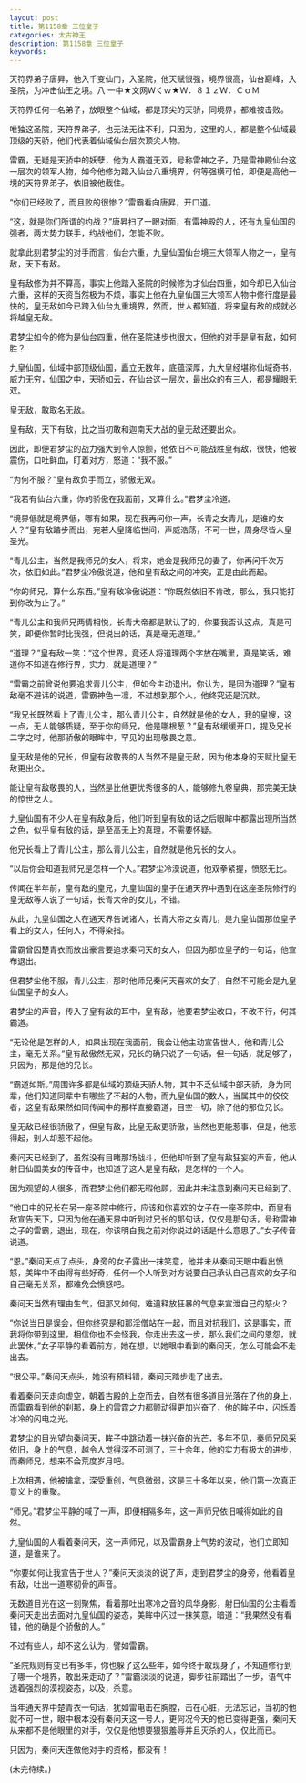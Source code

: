 ```yaml
---
layout: post
title: 第1158章 三位皇子
categories: 太古神王
description: 第1158章 三位皇子
keywords:
---
```


天符界弟子唐昇，他入千变仙门，入圣院，他天赋很强，境界很高，仙台巅峰，入圣院，为冲击仙王之境。八 一中★文网Ｗくｗ★Ｗ．８１ｚＷ．ＣｏＭ

天符界任何一名弟子，放眼整个仙域，都是顶尖的天骄，同境界，都难被击败。

唯独这圣院，天符界弟子，也无法无往不利，只因为，这里的人，都是整个仙域最顶级的天骄，他们代表着仙域仙台层次顶尖人物。

雷霸，无疑是天骄中的妖孽，他为人霸道无双，号称雷神之子，乃是雷神殿仙台这一层次的领军人物，如今他修为踏入仙台八重境界，何等强横可怕，即便是高他一境的天符界弟子，依旧被他截住。

“你们已经败了，而且败的很惨？”雷霸看向唐昇，开口道。

“这，就是你们所谓的约战？”唐昇扫了一眼对面，有雷神殿的人，还有九皇仙国的强者，两大势力联手，约战他们，怎能不败。

就拿此刻君梦尘的对手而言，仙台六重，九皇仙国仙台境三大领军人物之一，皇有敌，天下有敌。

皇有敌修为并不算高，事实上他踏入圣院的时候修为才仙台四重，如今却已入仙台六重，这样的天资当然极为不烦，事实上他在九皇仙国三大领军人物中修行度是最快的，皇无敌如今已跨入仙台九重境界，然而，世人都知道，将来皇有敌的成就必将越皇无敌。

君梦尘如今的修为是仙台四重，他在圣院进步也很大，但他的对手是皇有敌，如何胜？

九皇仙国，仙域中部顶级仙国，矗立无数年，底蕴深厚，九大皇经堪称仙域奇书，威力无穷，仙国之中，天骄如云，在仙台这一层次，最出众的有三人，都是耀眼无双。

皇无敌，敢取名无敌。

皇有敌，天下有敌，比之当初敢和迦南天大战的皇无敌还要出众。

因此，即便君梦尘的战力强大到令人惊颤，他依旧不可能战胜皇有敌，很快，他被震伤，口吐鲜血，盯着对方，怒道：“我不服。”

“为何不服？”皇有敌负手而立，骄傲无双。

“我若有仙台六重，你的骄傲在我面前，又算什么。”君梦尘冷道。

“境界低就是境界低，哪有如果，现在我再问你一声，长青之女青儿，是谁的女人？”皇有敌踏步而出，宛若人皇降临世间，声威浩荡，不可一世，周身尽皆人皇圣光。

“青儿公主，当然是我师兄的女人，将来，她会是我师兄的妻子，你再问千次万次，依旧如此。”君梦尘冷傲说道，他和皇有敌之间的冲突，正是由此而起。

“你的师兄，算什么东西。”皇有敌冷傲说道：“你既然依旧不肯改，那么，我只能打到你改为止了。”

“青儿公主和我师兄两情相悦，长青大帝都是默认了的，你要我否认这点，真是可笑，即便你暂时比我强，但说出的话，真是毫无道理。”

“道理？”皇有敌一笑：“这个世界，竟还人将道理两个字放在嘴里，真是笑话，难道你不知道在修行界，实力，就是道理？”

“雷霸之前曾说他要追求青儿公主，但如今主动退出，你认为，是因为道理？”皇有敌毫不避讳的说道，雷霸神色一凛，不过想到那个人，他终究还是沉默。

“我兄长既然看上了青儿公主，那么青儿公主，自然就是他的女人，我的皇嫂，这一点，无人能够质疑，至于你的师兄，他是哪根葱？”皇有敌缓缓开口，提及兄长二字之时，他那骄傲的眼眸中，罕见的出现敬畏之意。

皇无敌是他的兄长，但皇有敌敬畏的人当然不是皇无敌，因为他本身的天赋比皇无敌更出众。

能让皇有敌敬畏的人，当然是比他更优秀很多的人，能够修九卷皇典，那完美无缺的惊世之人。

九皇仙国有不少人在皇有敌身后，他们听到皇有敌的话之后眼眸中都露出理所当然之色，似乎皇有敌的话，是至高无上的真理，不需要怀疑。

他兄长看上了青儿公主，那么青儿公主，自然就是他兄长的女人。

“以后你会知道我师兄是怎样一个人。”君梦尘冷漠说道，他双拳紧握，愤怒无比。

传闻在半年前，皇有敌的皇兄，九皇仙国的皇子在通天界中遇到在这座圣院修行的皇无敌等人说了一句话，长青大帝的女儿，不错。

从此，九皇仙国之人在通天界告诫诸人，长青大帝之女青儿，是九皇仙国那位皇子看上的女人，任何人，不得染指。

雷霸曾因楚青衣而放出豪言要追求秦问天的女人，但因为那位皇子的一句话，他宣布退出。

但君梦尘他不服，青儿公主，那时他师兄秦问天喜欢的女子，自然不可能会是九皇仙国皇子的女人。

君梦尘的声音，传入了皇有敌的耳中，皇有敌，他要君梦尘改口，不改不行，何其霸道。

“无论他是怎样的人，如果出现在我面前，我会让他主动宣告世人，他和青儿公主，毫无关系。”皇有敌傲然无双，兄长的确只说了一句话，但一句话，就足够了，只因为，那是他的兄长。

“霸道如斯。”周围许多都是仙域的顶级天骄人物，其中不乏仙域中部天骄，身为同辈，他们知道同辈中有哪些了不起的人物，而九皇仙国的数人，当属其中的佼佼者，这皇有敌果然如同传闻中的那样直接霸道，目空一切，除了他的那位兄长。

皇无敌已经很骄傲了，但皇有敌，比皇无敌更骄傲，当然也更能惹事，但是，他惹得起，别人却惹不起他。

秦问天已经到了，虽然没有目睹那场战斗，但他却听到了皇有敌狂妄的声音，他从射日仙国美女的传音中，也知道了这人是皇有敌，是怎样的一个人。

因为观望的人很多，而君梦尘他们都无暇他顾，因此并未注意到秦问天已经到了。

“他口中的兄长在另一座圣院中修行，应该和你喜欢的女子在一座圣院中，而皇有敌宣告天下，只因为他在通天界中听到过兄长的那句话，仅仅是那句话，号称雷神之子的雷霸，退出，现在，你该明白我之前对你说过的话是什么意思了。”女子传音说道。

“恩。”秦问天点了点头，身旁的女子露出一抹笑意，他并未从秦问天眼中看出愤怒，美眸中不由得有些好奇，任何一个人听到对方说要自己承认自己喜欢的女子和自己毫无关系，都难免会愤怒吧。

秦问天当然有理由生气，但那又如何，难道释放狂暴的气息来宣泄自己的怒火？

“你说当日是误会，但你终究是和那淫僧站在一起，而且对抗我们，这是事实，而我将你带到这里，相信你也不会怪我，你走出去这一步，那么我们之间的恩怨，就此罢休。”女子平静的看着前方，她在想，以她眼中看到的秦问天，怎么可能会不走出去。

“很公平。”秦问天点头，她没有预料错，秦问天踏步走了出去。

看着秦问天走向虚空，朝着古殿的上空而去，自然有很多道目光落在了他的身上，而雷霸看到他的刹那，身上的雷霆之力都颤动得更加兴奋了，他的眸子中，闪烁着冰冷的闪电之光。

君梦尘的目光望向秦问天，眸子中跳动着一抹兴奋的光芒，多年不见，秦师兄风采依旧，身上的气息，越令人觉得深不可测了，三十余年，他的实力有极大的进步，而秦师兄，想来不会荒度岁月吧。

上次相遇，他被擒拿，深受重创，气息微弱，这是三十多年以来，他们第一次真正意义上的重聚。

“师兄。”君梦尘平静的喊了一声，即便相隔多年，这一声师兄依旧喊得如此的自然。

九皇仙国的人看着秦问天，这一声师兄，以及雷霸身上气势的波动，他们立即知道，是谁来了。

“你要如何让我宣告于世人？”秦问天淡淡的说了声，走到君梦尘的身旁，他看着皇有敌，吐出一道寒彻骨的声音。

无数道目光在这一刻聚焦，看着那吐出寒冷之音的风华身影，射日仙国的公主看着秦问天走出去面对九皇仙国的姿态，美眸中闪过一抹笑意，暗道：“我果然没有看错，他的确是个骄傲的人。”

不过有些人，却不这么认为，譬如雷霸。

“圣院规则有变已有多年，你也躲了这么些年，如今终于敢现身了，不知道修行到了哪一个境界，敢出来走动了？”雷霸淡淡的说道，脚步往前踏出了一步，语气中透着强烈的漠视姿态，以及，杀意。

当年通天界中楚青衣一句话，犹如雷电击在胸膛，击在心脏，无法忘记，当初的他就不可一世，眼中根本没有秦问天这一号人，更何况今天的他已变得更强，秦问天从来都不是他眼里的对手，仅仅是他想要狠狠羞辱并且灭杀的人，仅此而已。

只因为，秦问天连做他对手的资格，都没有！

(未完待续。)
